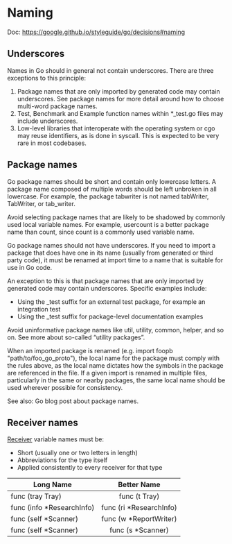# Naming 

Doc: https://google.github.io/styleguide/go/decisions#naming

## Underscores

Names in Go should in general not contain underscores. There are three exceptions to this principle:

1. Package names that are only imported by generated code may contain underscores. See package names for more detail around how to choose multi-word package names.
2. Test, Benchmark and Example function names within *_test.go files may include underscores.
3. Low-level libraries that interoperate with the operating system or cgo may reuse identifiers, as is done in syscall. This is expected to be very rare in most codebases.

## Package names

Go package names should be short and contain only lowercase letters. A package name composed of multiple words should be left unbroken in all lowercase. For example, the package tabwriter is not named tabWriter, TabWriter, or tab_writer.

Avoid selecting package names that are likely to be shadowed by commonly used local variable names. For example, usercount is a better package name than count, since count is a commonly used variable name.

Go package names should not have underscores. If you need to import a package that does have one in its name (usually from generated or third party code), it must be renamed at import time to a name that is suitable for use in Go code.

An exception to this is that package names that are only imported by generated code may contain underscores. Specific examples include:

* Using the _test suffix for an external test package, for example an integration test
* Using the _test suffix for package-level documentation examples

Avoid uninformative package names like util, utility, common, helper, and so on. See more about so-called “utility packages”.

When an imported package is renamed (e.g. import foopb "path/to/foo_go_proto"), the local name for the package must comply with the rules above, as the local name dictates how the symbols in the package are referenced in the file. If a given import is renamed in multiple files, particularly in the same or nearby packages, the same local name should be used wherever possible for consistency.

See also: Go blog post about package names.

## Receiver names

[Receiver](https://go.dev/ref/spec#Receiver) variable names must be:

* Short (usually one or two letters in length)
* Abbreviations for the type itself
* Applied consistently to every receiver for that type

| Long Name                 |       Better Name       | 
|---------------------------|:-----------------------:|
| func (tray Tray)          |      func (t Tray)      |
| func (info *ResearchInfo) | func (ri *ResearchInfo) |
| func (self *Scanner)      | func (w *ReportWriter)  |
| func (self *Scanner)      |    func (s *Scanner)    |